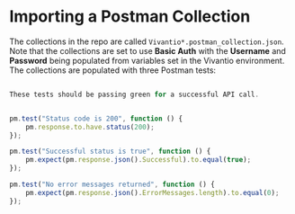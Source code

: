 # Importing a Postman Collection

The collections in the repo are called `Vivantio*.postman_collection.json`. Note that the collections are set to use **Basic Auth** with the **Username** and **Password** being populated from variables set in the Vivantio environment. The collections are populated with three Postman tests:

```JavaScript

These tests should be passing green for a successful API call.


pm.test("Status code is 200", function () {
    pm.response.to.have.status(200);
});

pm.test("Successful status is true", function () {
    pm.expect(pm.response.json().Successful).to.equal(true);
});

pm.test("No error messages returned", function () {
    pm.expect(pm.response.json().ErrorMessages.length).to.equal(0);
});
